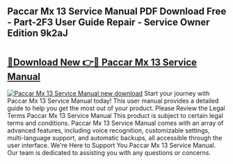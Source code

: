 ## Paccar Mx 13 Service Manual PDF Download Free - Part-2F3 User Guide Repair - Service Owner Edition 9k2aJ

# <h2><a href="http://bc38070.oget.top/?id=Paccar+Mx+13+Service+Manual">🔗Download New 👉🔴 Paccar Mx 13 Service Manual</a></h2>

[![Paccar Mx 13 Service Manual new download](https://i.imgur.com/5g1atiW.png)](http://bc38070.oget.top/?id=Paccar+Mx+13+Service+Manual)
Start your journey with Paccar Mx 13 Service Manual today! This user manual provides a detailed guide to help you get the most out of your product. Please Review the Legal Terms Paccar Mx 13 Service Manual This product is subject to certain legal terms and conditions. Paccar Mx 13 Service Manual comes with an array of advanced features, including voice recognition, customizable settings, multi-language support, and automatic backups, all accessible through the user interface. We're Here to Support You Paccar Mx 13 Service Manual. Our team is dedicated to assisting you with any questions or concerns.

